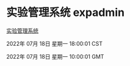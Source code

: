 # 实验管理系统 expadmin
[实验管理系统](http://219.139.198.62:56808/expadmin-782313d2-e1b1-4ea7-932e-3a55e6a1a4d0/)

2022年 07月 18日 星期一 18:00:01 CST

2022年 07月 18日 星期一 10:00:01 GMT
